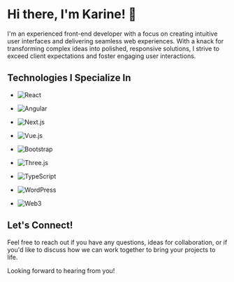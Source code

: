 # Hi there, I'm Karine! 👋

I'm an experienced front-end developer with a focus on creating intuitive user interfaces and delivering seamless web experiences. With a knack for transforming complex ideas into polished, responsive solutions, I strive to exceed client expectations and foster engaging user interactions.

## Technologies I Specialize In

- ![React](https://img.shields.io/badge/-React-blue?logo=react&style=for-the-badge)

- ![Angular](https://img.shields.io/badge/-Angular-red?logo=angular&style=for-the-badge)

- ![Next.js](https://img.shields.io/badge/-Next.js-black?logo=next.js&style=for-the-badge)

- ![Vue.js](https://img.shields.io/badge/-Vue.js-green?logo=vue.js&style=for-the-badge)

- ![Bootstrap](https://img.shields.io/badge/-Bootstrap-purple?logo=bootstrap&style=for-the-badge)

- ![Three.js](https://img.shields.io/badge/-Three.js-orange?logo=three.js&style=for-the-badge)

- ![TypeScript](https://img.shields.io/badge/-TypeScript-blue?logo=typescript&style=for-the-badge)

- ![WordPress](https://img.shields.io/badge/-WordPress-blue?logo=wordpress&style=for-the-badge)

- ![Web3](https://img.shields.io/badge/-Web3-yellow?logo=ethereum&style=for-the-badge)


## Let's Connect!

Feel free to reach out if you have any questions, ideas for collaboration, or if you'd like to discuss how we can work together to bring your projects to life. 

Looking forward to hearing from you!

